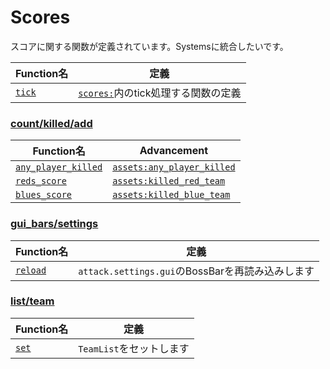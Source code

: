 # Scores
スコアに関する関数が定義されています。Systemsに統合したいです。

|Function名|定義|
|----|----|
|[`tick`](functions/tick.mcfunction)|[`scores:`](functions/)内のtick処理する関数の定義|

### [count/](functions/count/)[killed/](functions/count/killed/)[add](functions/count/killed/add/)
|Function名|Advancement|
|----|----|
|[`any_player_killed`](functions/count/killed/add/any_player_killed.mcfunction)|[`assets:any_player_killed`](/Attack/data/assets/advancements/any_player_killed.json)|
|[`reds_score`](functions/count/killed/add/reds_score.mcfunction)|[`assets:killed_red_team`](/Attack/data/assets/advancements/killed_red_team.json)|
|[`blues_score`](functions/count/killed/add/blues_score.mcfunction)|[`assets:killed_blue_team`](/Attack/data/assets/advancements/killed_blue_team.json)|

### [gui_bars/](functions/gui_bars/)[settings](functions/gui_bars/settings/)
|Function名|定義|
|----|----|
|[`reload`](functions/gui_bars/settings/reload.mcfunction)|`attack.settings.gui`のBossBarを再読み込みします|

### [list/](functions/list/)[team](functions/list/team/)
|Function名|定義|
|----|----|
|[`set`](functions/list/team/set.mcfunction)|`TeamList`をセットします|
